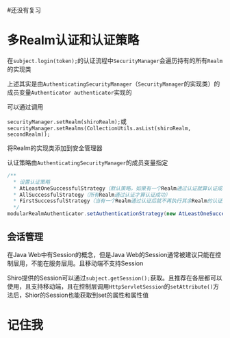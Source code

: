 #还没有复习 

# 多Realm认证和认证策略


在`subject.login(token);`的认证流程中`SecurityManager`会遍历持有的所有`Realm`的实现类

上述其实是由`AuthenticatingSecurityManager`（`SecurityManager`的实现类）的成员变量`Authenticator authenticator`实现的


可以通过调用

`securityManager.setRealm(shiroRealm);`或`securityManager.setRealms(CollectionUtils.asList(shiroRealm, secondRealm));`

将Realm的实现类添加到安全管理器


认证策略由`AuthenticatingSecurityManager`的成员变量指定

```java
/**
  * 设置认证策略
  * AtLeastOneSuccessfulStrategy（默认策略，如果有一个Realm通过认证就算认证成功）
  * AllSuccessfulStrategy（所有Realm通过认证才算认证成功）
  * FirstSuccessfulStrategy（当有一个Realm通过认证后就不再执行其余Realm的认证方法）
  */
modularRealmAuthenticator.setAuthenticationStrategy(new AtLeastOneSuccessfulStrategy());
```


## 会话管理


在Java Web中有Session的概念，但是Java Web的Session通常被建议只能在控制层用，不能在服务层用。且移动端不支持Session

Shiro提供的Session可以通过`subject.getSession();`获取。且推荐在各层都可以使用，且支持移动端，且在控制层调用`HttpServletSession`的`setAttribute()`方法后，Shior的Session也能获取到set的属性和属性值


# 记住我

